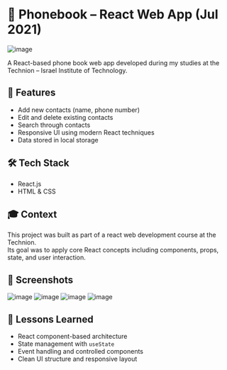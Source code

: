# 📱 Phonebook – React Web App (Jul 2021)

![image](https://github.com/user-attachments/assets/e6e1c4c9-c9fd-4285-8f77-5d28a4409539)

A React-based phone book web app developed during my studies at the Technion – Israel Institute of Technology.

## 🚀 Features

- Add new contacts (name, phone number)
- Edit and delete existing contacts
- Search through contacts
- Responsive UI using modern React techniques
- Data stored in local storage

## 🛠 Tech Stack

- React.js
- HTML & CSS

## 🎓 Context

This project was built as part of a react web development course at the Technion.  
Its goal was to apply core React concepts including components, props, state, and user interaction.

## 📸 Screenshots

![image](https://github.com/user-attachments/assets/74a3fa87-f498-412c-9857-5b7f1433031f)
![image](https://github.com/user-attachments/assets/ca8a5bd7-070b-41bb-b43e-46c8f86921ab)
![image](https://github.com/user-attachments/assets/487dfb08-efe6-483c-880b-702d1572fe6a)
![image](https://github.com/user-attachments/assets/75b5f942-fcb1-4330-8058-5338e07369b3)

## 🧠 Lessons Learned

- React component-based architecture
- State management with `useState`
- Event handling and controlled components
- Clean UI structure and responsive layout
